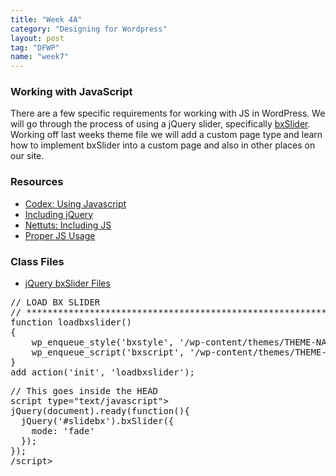 ```yaml
---
title: "Week 4A"
category: "Designing for Wordpress"
layout: post
tag: "DFWP"
name: "week7"
---
```


### Working with JavaScript

There are a few specific requirements for working with JS in WordPress. We will go through the process of using a jQuery slider, specifically [bxSlider](http://bxslider.com/). Working off last weeks theme file we will add a custom page type and learn how to implement bxSlider into a custom page and also in other places on our site. 

### Resources

* [Codex: Using Javascript](http://codex.wordpress.org/Using_Javascript)
* [Including jQuery](http://digwp.com/2009/06/including-jquery-in-wordpress-the-right-way/)
* [Nettuts: Including JS](http://wp.tutsplus.com/articles/how-to-include-javascript-and-css-in-your-wordpress-themes-and-plugins/)
* [Proper JS Usage](http://wp.tutsplus.com/articles/cheat-sheets/the-complete-guide-to-proper-javascript-usage-with-wordpress/)

### Class Files

* [jQuery bxSlider Files](media/wordpress/jquery.bxslider.zip)


<pre>// LOAD BX SLIDER
// *********************************************************
function loadbxslider()
{
    wp_enqueue_style('bxstyle', '/wp-content/themes/THEME-NAME/jquery.bxslider/jquery.bxslider.css');
    wp_enqueue_script('bxscript', '/wp-content/themes/THEME-NAME/jquery.bxslider/jquery.bxslider.min.js', array('jquery'));
}
add_action('init', 'loadbxslider');
</pre>

<pre>// This goes inside the HEAD
script type="text/javascript">
jQuery(document).ready(function(){
  jQuery('#slidebx').bxSlider({
    mode: 'fade'
  });
});
/script>
</pre>